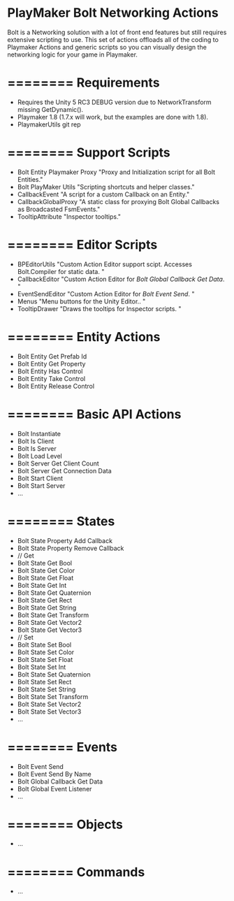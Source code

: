 PlayMaker Bolt Networking Actions
================

Bolt is a Networking solution with a lot of front end features but still requires extensive scripting to use. This set of actions offloads all of the coding to Playmaker Actions and generic scripts so you can visually design the networking logic for your game in Playmaker.

========
Requirements
========

- Requires the Unity 5 RC3 DEBUG version due to NetworkTransform missing GetDynamic(). 
- Playmaker 1.8 (1.7.x will work, but the examples are done with 1.8).
- PlaymakerUtils git rep

========
Support Scripts
========

- Bolt Entity Playmaker Proxy "Proxy and Initialization script for all Bolt Entities."
- Bolt PlayMaker Utils "Scripting shortcuts and helper classes."
- CallbackEvent "A script for a custom Callback on an Entity."
- CallbackGlobalProxy "A static class for proxying Bolt Global Callbacks as Broadcasted FsmEvents."
- TooltipAttribute "Inspector tooltips."

========
Editor Scripts
========

- BPEditorUtils "Custom Action Editor support scipt. Accesses Bolt.Compiler for static data. "
- CallbackEditor "Custom Action Editor for *Bolt Global Callback Get Data*. "
- EventSendEditor "Custom Action Editor for *Bolt Event Send*. "
- Menus "Menu buttons for the Unity Editor.. "
- TooltipDrawer "Draws the tooltips for Inspector scripts. "

========
Entity Actions
========

- Bolt Entity Get Prefab Id
- Bolt Entity Get Property
- Bolt Entity Has Control
- Bolt Entity Take Control
- Bolt Entity Release Control

========
Basic API Actions
========

- Bolt Instantiate
- Bolt Is Client
- Bolt Is Server
- Bolt Load Level
- Bolt Server Get Client Count
- Bolt Server Get Connection Data
- Bolt Start Client
- Bolt Start Server
- ...

========
States
========

- Bolt State Property Add Callback
- Bolt State Property Remove Callback
- // Get
- Bolt State Get Bool
- Bolt State Get Color
- Bolt State Get Float
- Bolt State Get Int
- Bolt State Get Quaternion
- Bolt State Get Rect
- Bolt State Get String
- Bolt State Get Transform
- Bolt State Get Vector2
- Bolt State Get Vector3
- // Set
- Bolt State Set Bool
- Bolt State Set Color
- Bolt State Set Float
- Bolt State Set Int
- Bolt State Set Quaternion
- Bolt State Set Rect
- Bolt State Set String
- Bolt State Set Transform
- Bolt State Set Vector2
- Bolt State Set Vector3
- ...

========
Events
========

- Bolt Event Send
- Bolt Event Send By Name
- Bolt Global Callback Get Data
- Bolt Global Event Listener
- ...


========
Objects
========

- ...

========
Commands
========

- ...


